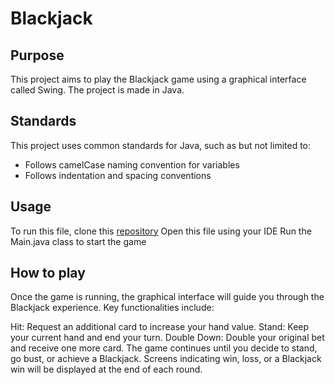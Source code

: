 # Blackjack

## Purpose
This project aims to play the Blackjack game using a graphical interface called Swing. The project is made in Java.

## Standards
This project uses common standards for Java, such as but not limited to:
 - Follows camelCase naming convention for variables
 - Follows indentation and spacing conventions

## Usage
To run this file, clone this [repository](https://github.com/Enskyu/Blackjack.git)
Open this file using your IDE
Run the Main.java class to start the game

## How to play
Once the game is running, the graphical interface will guide you through the Blackjack experience. Key functionalities include:

Hit: Request an additional card to increase your hand value.
Stand: Keep your current hand and end your turn.
Double Down: Double your original bet and receive one more card.
The game continues until you decide to stand, go bust, or achieve a Blackjack. Screens indicating win, loss, or a Blackjack win will be displayed at the end of each round.
